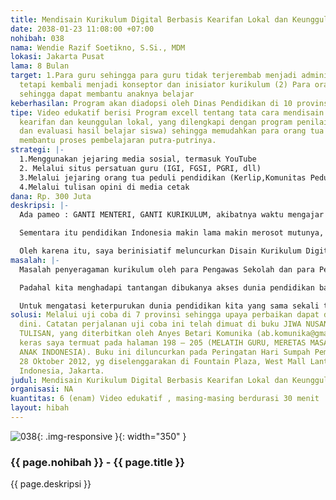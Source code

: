 ```yaml
---
title: Mendisain Kurikulum Digital Berbasis Kearifan Lokal dan Keunggulan Lokal
date: 2038-01-23 11:08:00 +07:00
nohibah: 038
nama: Wendie Razif Soetikno, S.Si., MDM
lokasi: Jakarta Pusat
lama: 8 Bulan
target: 1.Para guru sehingga para guru tidak terjerembab menjadi administrator kurikulum,
  tetapi kembali menjadi konseptor dan inisiator kurikulum (2) Para orang tua murid
  sehingga dapat membantu anaknya belajar
keberhasilan: Program akan diadopsi oleh Dinas Pendidikan di 10 provinsi di Indonesia
tipe: Video edukatif berisi Program excell tentang tata cara mendisain kurikulum berbasis
  kearifan dan keunggulan lokal, yang dilengkapi dengan program penilaian (monitoring
  dan evaluasi hasil belajar siswa) sehingga memudahkan para orang tua murid untuk
  membantu proses pembelajaran putra-putrinya.
strategi: |-
  1.Menggunakan jejaring media sosial, termasuk YouTube
  2. Melalui situs persatuan guru (IGI, FGSI, PGRI, dll)
  3.Melalui jejaring orang tua peduli pendidikan (Kerlip,Komunitas Peduli Pendidikan, dll)
  4.Melalui tulisan opini di media cetak
dana: Rp. 300 Juta
deskripsi: |-
  Ada pameo : GANTI MENTERI, GANTI KURIKULUM, akibatnya waktu mengajar guru dan waktu luang orang tua tersita untuk mempelajari kurikulum baru ini. Oleh sebab itu, bimbel (bimbingan belajar) dan les privat makin meraja lela. Orang tua terpaksa merogoh koceknya lebih dalam untuk mengejar ketertinggalan anak-anaknya dalam pemahaman kurikulum baru ditengah kebingungan para guru yang sibuk mengikuti penataran kurikulum baru yang tidak ada habis-habisnya itu.

  Sementara itu pendidikan Indonesia makin lama makin merosot mutunya, yang tercermin dari hasil TIMSS (Trends in International Mathematics and Science Study) dan PISA (The Program for International Student Assessment) dari negara kita yang makin lama makin merosot

  Oleh karena itu, saya berinisiatif meluncurkan Disain Kurikulum Digital berbasis Kearifan Lokal dan Keunggulan Lokal sehingga para siswa tidak tercerabut dari akar budayanya tapi tetap mampu bersaing di forum internasional.
masalah: |-
  Masalah penyeragaman kurikulum oleh para Pengawas Sekolah dan para Pengawas Mata Pelajaran sehingga mematikan kreativitas dan insiatif para guru dalam pembaruan proses pembelajaran. Akibatnya guru terbiasa menggunakan metode ceramah dan siswa terpola berpikir seragam

  Padahal kita menghadapi tantangan dibukanya akses dunia pendidikan bagi modal asing dan guru asing, entah melalui AFTA, WTO, maupun ketercapaian MDGs (Millenium Development Goals yang dicanangkan PBB) dan EFA (Education for All yang dicanangkan UNESCO) di tahun 2015

  Untuk mengatasi keterpurukan dunia pendidikan kita yang sama sekali tidak siap menyongsong persaingan global ini, saya meluncurkan Disain Kurikulum Digital sehingga kurikulum Indonesia tidak tertinggal dibandingkan kurikulum Cambrigde, ACT, dll.
solusi: Melalui uji coba di 7 provinsi sehingga upaya perbaikan dapat dilakukan sejak
  dini. Catatan perjalanan uji coba ini telah dimuat di buku JIWA NUSANTARA DALAM
  TULISAN, yang diterbitkan oleh Anyes Betari Komunika (ab.komunika@gmail.com). Kerja
  keras saya termuat pada halaman 198 – 205 (MELATIH GURU, MERETAS MASA DEPAN RIBUAN
  ANAK INDONESIA). Buku ini diluncurkan pada Peringatan Hari Sumpah Pemuda 2012 tgl
  28 Oktober 2012, yg diselenggarakan di Fountain Plaza, West Mall Lantai 3 A, Grand
  Indonesia, Jakarta.
judul: Mendisain Kurikulum Digital Berbasis Kearifan Lokal dan Keunggulan Lokal
organisasi: NA
kuantitas: 6 (enam) Video edukatif , masing-masing berdurasi 30 menit
layout: hibah
---
```


![038](/static/img/hibahcms/038.png){: .img-responsive }{: width="350" }

### {{ page.nohibah }} - {{ page.title }}

{{ page.deskripsi }}
